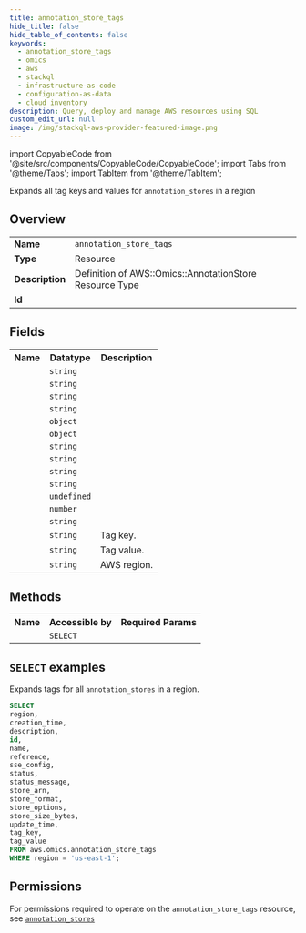 ```yaml
---
title: annotation_store_tags
hide_title: false
hide_table_of_contents: false
keywords:
  - annotation_store_tags
  - omics
  - aws
  - stackql
  - infrastructure-as-code
  - configuration-as-data
  - cloud inventory
description: Query, deploy and manage AWS resources using SQL
custom_edit_url: null
image: /img/stackql-aws-provider-featured-image.png
---
```


import CopyableCode from '@site/src/components/CopyableCode/CopyableCode';
import Tabs from '@theme/Tabs';
import TabItem from '@theme/TabItem';

Expands all tag keys and values for <code>annotation_stores</code> in a region

## Overview
<table>
<tbody>
<tr><td><b>Name</b></td><td><code>annotation_store_tags</code></td></tr>
<tr><td><b>Type</b></td><td>Resource</td></tr>
<tr><td><b>Description</b></td><td>Definition of AWS::Omics::AnnotationStore Resource Type</td></tr>
<tr><td><b>Id</b></td><td><CopyableCode code="aws.omics.annotation_store_tags" /></td></tr>
</tbody>
</table>

## Fields
<table>
<tbody>
<tr><th>Name</th><th>Datatype</th><th>Description</th></tr><tr><td><CopyableCode code="creation_time" /></td><td><code>string</code></td><td></td></tr>
<tr><td><CopyableCode code="description" /></td><td><code>string</code></td><td></td></tr>
<tr><td><CopyableCode code="id" /></td><td><code>string</code></td><td></td></tr>
<tr><td><CopyableCode code="name" /></td><td><code>string</code></td><td></td></tr>
<tr><td><CopyableCode code="reference" /></td><td><code>object</code></td><td></td></tr>
<tr><td><CopyableCode code="sse_config" /></td><td><code>object</code></td><td></td></tr>
<tr><td><CopyableCode code="status" /></td><td><code>string</code></td><td></td></tr>
<tr><td><CopyableCode code="status_message" /></td><td><code>string</code></td><td></td></tr>
<tr><td><CopyableCode code="store_arn" /></td><td><code>string</code></td><td></td></tr>
<tr><td><CopyableCode code="store_format" /></td><td><code>string</code></td><td></td></tr>
<tr><td><CopyableCode code="store_options" /></td><td><code>undefined</code></td><td></td></tr>
<tr><td><CopyableCode code="store_size_bytes" /></td><td><code>number</code></td><td></td></tr>
<tr><td><CopyableCode code="update_time" /></td><td><code>string</code></td><td></td></tr>
<tr><td><CopyableCode code="tag_key" /></td><td><code>string</code></td><td>Tag key.</td></tr>
<tr><td><CopyableCode code="tag_value" /></td><td><code>string</code></td><td>Tag value.</td></tr>
<tr><td><CopyableCode code="region" /></td><td><code>string</code></td><td>AWS region.</td></tr>
</tbody>
</table>

## Methods

<table>
<tbody>
  <tr>
    <th>Name</th>
    <th>Accessible by</th>
    <th>Required Params</th>
  </tr>
  <tr>
    <td><CopyableCode code="list_resources" /></td>
    <td><code>SELECT</code></td>
    <td><CopyableCode code="region" /></td>
  </tr>
</tbody>
</table>

## `SELECT` examples
Expands tags for all <code>annotation_stores</code> in a region.
```sql
SELECT
region,
creation_time,
description,
id,
name,
reference,
sse_config,
status,
status_message,
store_arn,
store_format,
store_options,
store_size_bytes,
update_time,
tag_key,
tag_value
FROM aws.omics.annotation_store_tags
WHERE region = 'us-east-1';
```


## Permissions

For permissions required to operate on the <code>annotation_store_tags</code> resource, see <a href="/services/omics/annotation_stores/#permissions"><code>annotation_stores</code></a>

